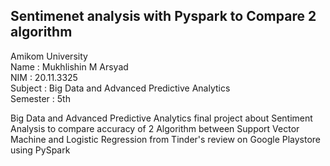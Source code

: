 ## Sentimenet analysis with Pyspark to Compare 2 algorithm

Amikom University \
Name : Mukhlishin M Arsyad \
NIM	 : 20.11.3325 \
Subject : Big Data and Advanced Predictive Analytics \
Semester : 5th

Big Data and Advanced Predictive Analytics final project about Sentiment Analysis to compare accuracy of 2 Algorithm between Support Vector Machine and Logistic Regression from Tinder's review on Google Playstore using PySpark
